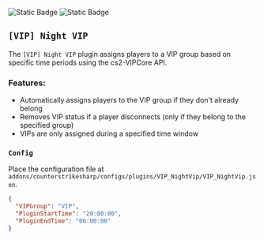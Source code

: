 ![Static Badge](https://img.shields.io/badge/ver-1.0.0-darkgreen)
![Static Badge](https://img.shields.io/badge/CS2VIPCore-v1-purple)

## `[VIP] Night VIP`
The `[VIP] Night VIP` plugin assigns players to a VIP group based on specific time periods using the cs2-VIPCore API.

### Features:
- Automatically assigns players to the VIP group if they don't already belong
- Removes VIP status if a player disconnects (only if they belong to the specified group)
- VIPs are only assigned during a specified time window

### `Config`
Place the configuration file at `addons/counterstrikesharp/configs/plugins/VIP_NightVip/VIP_NightVip.json`.

```json
{
  "VIPGroup": "VIP",
  "PluginStartTime": "20:00:00",
  "PluginEndTime": "06:00:00"
}
